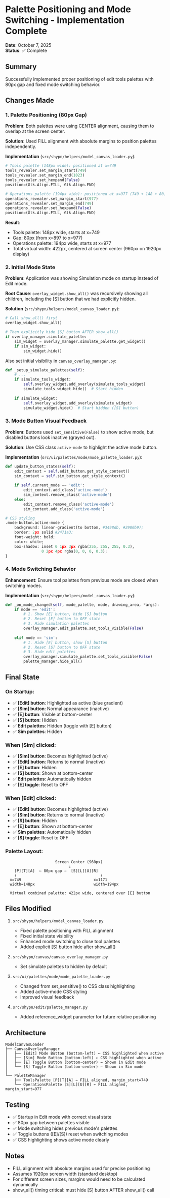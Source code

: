 # Palette Positioning and Mode Switching - Implementation Complete

**Date**: October 7, 2025  
**Status**: ✅ Complete

## Summary

Successfully implemented proper positioning of edit tools palettes with 80px gap and fixed mode switching behavior.

## Changes Made

### 1. Palette Positioning (80px Gap)

**Problem**: Both palettes were using CENTER alignment, causing them to overlap at the screen center.

**Solution**: Used FILL alignment with absolute margins to position palettes independently.

**Implementation** (`src/shypn/helpers/model_canvas_loader.py`):
```python
# Tools palette (148px wide): positioned at x=749
tools_revealer.set_margin_start(749)
tools_revealer.set_margin_end(1023)
tools_revealer.set_hexpand(False)
position=(Gtk.Align.FILL, Gtk.Align.END)

# Operations palette (194px wide): positioned at x=977 (749 + 148 + 80)
operations_revealer.set_margin_start(977)
operations_revealer.set_margin_end(749)
operations_revealer.set_hexpand(False)
position=(Gtk.Align.FILL, Gtk.Align.END)
```

**Result**: 
- Tools palette: 148px wide, starts at x=749
- Gap: 80px (from x=897 to x=977)
- Operations palette: 194px wide, starts at x=977
- Total virtual width: 422px, centered at screen center (960px on 1920px display)

### 2. Initial Mode State

**Problem**: Application was showing Simulation mode on startup instead of Edit mode.

**Root Cause**: `overlay_widget.show_all()` was recursively showing all children, including the [S] button that we had explicitly hidden.

**Solution** (`src/shypn/helpers/model_canvas_loader.py`):
```python
# Call show_all() first
overlay_widget.show_all()

# Then explicitly hide [S] button AFTER show_all()
if overlay_manager.simulate_palette:
    sim_widget = overlay_manager.simulate_palette.get_widget()
    if sim_widget:
        sim_widget.hide()
```

Also set initial visibility in `canvas_overlay_manager.py`:
```python
def _setup_simulate_palettes(self):
    # ...
    if simulate_tools_widget:
        self.overlay_widget.add_overlay(simulate_tools_widget)
        simulate_tools_widget.hide()  # Start hidden
    
    if simulate_widget:
        self.overlay_widget.add_overlay(simulate_widget)
        simulate_widget.hide()  # Start hidden ([S] button)
```

### 3. Mode Button Visual Feedback

**Problem**: Buttons used `set_sensitive(False)` to show active mode, but disabled buttons look inactive (grayed out).

**Solution**: Use CSS class `active-mode` to highlight the active mode button.

**Implementation** (`src/ui/palettes/mode/mode_palette_loader.py`):
```python
def update_button_states(self):
    edit_context = self.edit_button.get_style_context()
    sim_context = self.sim_button.get_style_context()
    
    if self.current_mode == 'edit':
        edit_context.add_class('active-mode')
        sim_context.remove_class('active-mode')
    else:
        edit_context.remove_class('active-mode')
        sim_context.add_class('active-mode')

# CSS styling
.mode-button.active-mode {
    background: linear-gradient(to bottom, #3498db, #2980b9);
    border: 2px solid #2471a3;
    font-weight: bold;
    color: white;
    box-shadow: inset 0 1px 3px rgba(255, 255, 255, 0.3),
                0 2px 4px rgba(0, 0, 0, 0.3);
}
```

### 4. Mode Switching Behavior

**Enhancement**: Ensure tool palettes from previous mode are closed when switching modes.

**Implementation** (`src/shypn/helpers/model_canvas_loader.py`):
```python
def _on_mode_changed(self, mode_palette, mode, drawing_area, *args):
    if mode == 'edit':
        # 1. Show [E] button, hide [S] button
        # 2. Reset [E] button to OFF state
        # 3. Hide simulation palettes
        overlay_manager.edit_palette.set_tools_visible(False)
        
    elif mode == 'sim':
        # 1. Hide [E] button, show [S] button
        # 2. Reset [S] button to OFF state
        # 3. Hide edit palettes
        overlay_manager.simulate_palette.set_tools_visible(False)
        palette_manager.hide_all()
```

## Final State

### On Startup:
- ✅ **[Edit] button**: Highlighted as active (blue gradient)
- ✅ **[Sim] button**: Normal appearance (inactive)
- ✅ **[E] button**: Visible at bottom-center
- ✅ **[S] button**: Hidden
- ✅ **Edit palettes**: Hidden (toggle with [E] button)
- ✅ **Sim palettes**: Hidden

### When [Sim] clicked:
- ✅ **[Sim] button**: Becomes highlighted (active)
- ✅ **[Edit] button**: Returns to normal (inactive)
- ✅ **[E] button**: Hidden
- ✅ **[S] button**: Shown at bottom-center
- ✅ **Edit palettes**: Automatically hidden
- ✅ **[E] toggle**: Reset to OFF

### When [Edit] clicked:
- ✅ **[Edit] button**: Becomes highlighted (active)
- ✅ **[Sim] button**: Returns to normal (inactive)
- ✅ **[S] button**: Hidden
- ✅ **[E] button**: Shown at bottom-center
- ✅ **Sim palettes**: Automatically hidden
- ✅ **[S] toggle**: Reset to OFF

### Palette Layout:
```
                      Screen Center (960px)
                            ↓
    [P][T][A]  ← 80px gap →  [S][L][U][R]
    ↑                                     ↑
  x=749                                x=1171
  width=148px                          width=194px
  
  Virtual combined palette: 422px wide, centered over [E] button
```

## Files Modified

1. `src/shypn/helpers/model_canvas_loader.py`
   - Fixed palette positioning with FILL alignment
   - Fixed initial state visibility
   - Enhanced mode switching to close tool palettes
   - Added explicit [S] button hide after show_all()

2. `src/shypn/canvas/canvas_overlay_manager.py`
   - Set simulate palettes to hidden by default

3. `src/ui/palettes/mode/mode_palette_loader.py`
   - Changed from set_sensitive() to CSS class highlighting
   - Added active-mode CSS styling
   - Improved visual feedback

4. `src/shypn/edit/palette_manager.py`
   - Added reference_widget parameter for future relative positioning

## Architecture

```
ModelCanvasLoader
├── CanvasOverlayManager
│   ├── [Edit] Mode Button (bottom-left) ← CSS highlighted when active
│   ├── [Sim] Mode Button (bottom-left) ← CSS highlighted when active
│   ├── [E] Toggle Button (bottom-center) ← Shown in Edit mode
│   └── [S] Toggle Button (bottom-center) ← Shown in Sim mode
│
└── PaletteManager
    ├── ToolsPalette [P][T][A] ← FILL aligned, margin_start=749
    └── OperationsPalette [S][L][U][R] ← FILL aligned, margin_start=977
```

## Testing

- ✅ Startup in Edit mode with correct visual state
- ✅ 80px gap between palettes visible
- ✅ Mode switching hides previous mode's palettes
- ✅ Toggle buttons ([E]/[S]) reset when switching modes
- ✅ CSS highlighting shows active mode clearly

## Notes

- FILL alignment with absolute margins used for precise positioning
- Assumes 1920px screen width (standard desktop)
- For different screen sizes, margins would need to be calculated dynamically
- show_all() timing critical: must hide [S] button AFTER show_all() call
